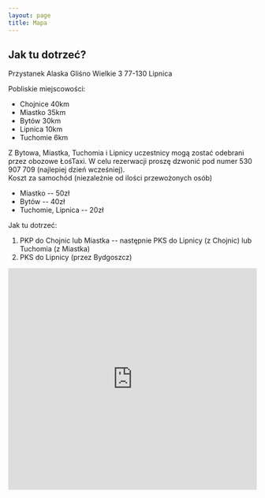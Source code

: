 ```yaml
---
layout: page
title: Mapa
---
```


## Jak tu dotrzeć?

Przystanek Alaska
Gliśno Wielkie 3
77-130 Lipnica

Pobliskie miejscowości:

- Chojnice 40km
- Miastko 35km
- Bytów 30km
- Lipnica 10km 
- Tuchomie 6km

Z Bytowa, Miastka, Tuchomia i Lipnicy uczestnicy mogą zostać odebrani przez obozowe ŁośTaxi. W celu rezerwacji proszę dzwonić pod numer 530 907 709 (najlepiej dzień wcześniej).  
Koszt za samochód (niezależnie od ilości przewożonych osób)  

- Miastko -- 50zł
- Bytów -- 40zł
- Tuchomie, Lipnica -- 20zł

Jak tu dotrzeć:

1. PKP do Chojnic lub Miastka -- następnie PKS do Lipnicy (z Chojnic) lub Tuchomia (z Miastka)
2. PKS do Lipnicy (przez Bydgoszcz)

<iframe src="https://www.google.com/maps/embed?pb=!1m18!1m12!1m3!1d155184.2293570478!2d17.262679489888434!3d54.10749304699728!2m3!1f0!2f0!3f0!3m2!1i1024!2i768!4f13.1!3m3!1m2!1s0x470204cd93cb0297%3A0xbe68d3ed2dc413b3!2sPrzystanek+Alaska!5e0!3m2!1sen!2sus!4v1466351397921"
    width="100%" height="450" frameborder="0" style="border:0" allowfullscreen></iframe>
